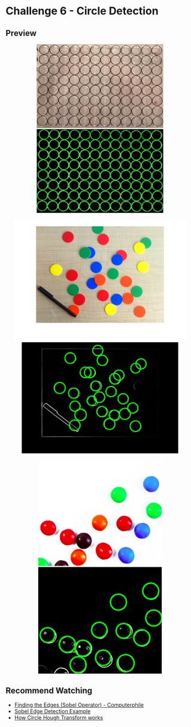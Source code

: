 # Challenge 6 - Circle Detection

## Preview

<p align="center">
  <img src="https://raw.githubusercontent.com/Wil1em/SpaceCadets/refs/heads/main/Challenge%206%20-%20Circle%20Detection/images/1.png" alt="1.png" style="zoom:33%;" />
  <img src="https://raw.githubusercontent.com/Wil1em/SpaceCadets/refs/heads/main/Challenge%206%20-%20Circle%20Detection/images/out/1.png" alt="out_1.png" style="zoom:33%;" />
</p>

<p align="center">
  <img src="https://raw.githubusercontent.com/Wil1em/SpaceCadets/refs/heads/main/Challenge%206%20-%20Circle%20Detection/images/2.png" alt="1.png" style="zoom:66%;" />
  <img src="https://raw.githubusercontent.com/Wil1em/SpaceCadets/refs/heads/main/Challenge%206%20-%20Circle%20Detection/images/out/2.png" alt="out_1.png" style="zoom:60%;" />
</p>

<p align="center">
  <img src="https://raw.githubusercontent.com/Wil1em/SpaceCadets/refs/heads/main/Challenge%206%20-%20Circle%20Detection/images/3.png" alt="1.png" style="zoom:80%;" />
  <img src="https://raw.githubusercontent.com/Wil1em/SpaceCadets/refs/heads/main/Challenge%206%20-%20Circle%20Detection/images/out/3.png" alt="out_1.png" style="zoom:80%;" />
</p>

## Recommend Watching

- [Finding the Edges (Sobel Operator) - Computerphile](https://youtu.be/uihBwtPIBxM?si=ofzvN1EU0OEEu8Q4)
- [Sobel Edge Detection Example](https://youtu.be/Yz7h9L4gecQ?si=sYjuypD7nOFU0LT7)
- [How Circle Hough Transform works](https://youtu.be/Ltqt24SQQoI?si=wkWGobAyBrJHsa15)
